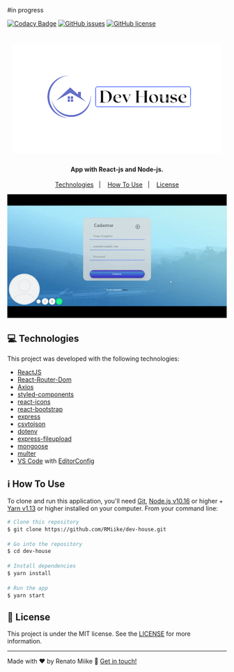 #in progress

<p align="center">

   
   [![Codacy Badge](https://api.codacy.com/project/badge/Grade/4ba36cd4e0994ee489ac1434a942ab90)](https://app.codacy.com/manual/RMiike/dev-house?utm_source=github.com&utm_medium=referral&utm_content=RMiike/dev-house&utm_campaign=Badge_Grade_Dashboard)
   [![GitHub issues](https://img.shields.io/github/issues/RMiike/dev-house)](https://github.com/RMiike/dev-house/issues)
   [![GitHub license](https://img.shields.io/github/license/RMiike/dev-house)](https://github.com/RMiike/dev-house/blob/master/LICENSE)
</p>
<h1 align="center">
    <img alt="React DevHouse" src="https://raw.githubusercontent.com/RMiike/dev-house/master/frontend/src/assets/logo.png" />
</h1>

<h4 align="center">
  App with React-js and Node-js.
</h4>


<p align="center">
  <a href="#technologies-technologies">Technologies</a>&nbsp;&nbsp;&nbsp;|&nbsp;&nbsp;&nbsp;
  <a href="#information_source-how-to-use">How To Use</a>&nbsp;&nbsp;&nbsp;|&nbsp;&nbsp;&nbsp;
  <a href="#memo-license">License</a>
</p>

<p align="center">
   <img alt="Demo" src="https://raw.githubusercontent.com/RMiike/dev-house/master/assets/ezgif.com-video-to-gif.gif">
</p>

## :computer: Technologies

This project was developed with the following technologies:

-  [ReactJS](https://reactjs.org/)
-  [React-Router-Dom](https://github.com/ReactTraining/react-router/tree/master/packages/react-router-dom)
-  [Axios](https://github.com/axios/axios)
-  [styled-components](https://www.styled-components.com/)
-  [react-icons](https://react-icons.github.io/react-icons/)
-  [react-bootstrap](https://react-bootstrap.github.io/)
-  [express](https://expressjs.com/pt-br/)
-  [csvtojson](https://github.com/Keyang/node-csvtojson)
-  [dotenv](https://github.com/motdotla/dotenv)
-  [express-fileupload](https://github.com/richardgirges/express-fileupload)
-  [mongoose](https://mongoosejs.com/docs/)
-  [multer](https://github.com/expressjs/multer)
-  [VS Code][vc] with [EditorConfig][vceditconfig]

## :information_source: How To Use

To clone and run this application, you'll need [Git](https://git-scm.com), [Node.js v10.16][nodejs] or higher + [Yarn v1.13][yarn] or higher installed on your computer. From your command line:

```bash
# Clone this repository
$ git clone https://github.com/RMiike/dev-house.git

# Go into the repository
$ cd dev-house

# Install dependencies
$ yarn install

# Run the app 
$ yarn start

```

## :memo: License
This project is under the MIT license. See the [LICENSE](https://github.com/RMiike/dev-house/blob/master/LICENSE) for more information.

---

Made with ♥ by Renato Miike :wave: [Get in touch!](https://www.linkedin.com/in/renato-alves-583804176/)

[nodejs]: https://nodejs.org/
[yarn]: https://yarnpkg.com/
[vc]: https://code.visualstudio.com/
[vceditconfig]: https://marketplace.visualstudio.com/items?itemName=EditorConfig.EditorConfig
[vceslint]: https://marketplace.visualstudio.com/items?itemName=dbaeumer.vscode-eslint
